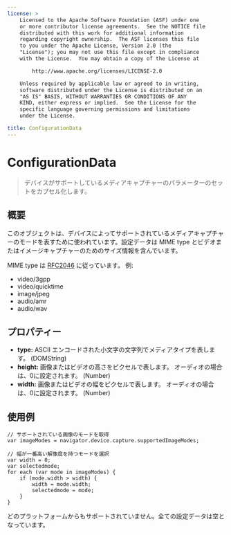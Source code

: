 ```yaml
---
license: >
    Licensed to the Apache Software Foundation (ASF) under one
    or more contributor license agreements.  See the NOTICE file
    distributed with this work for additional information
    regarding copyright ownership.  The ASF licenses this file
    to you under the Apache License, Version 2.0 (the
    "License"); you may not use this file except in compliance
    with the License.  You may obtain a copy of the License at

        http://www.apache.org/licenses/LICENSE-2.0

    Unless required by applicable law or agreed to in writing,
    software distributed under the License is distributed on an
    "AS IS" BASIS, WITHOUT WARRANTIES OR CONDITIONS OF ANY
    KIND, either express or implied.  See the License for the
    specific language governing permissions and limitations
    under the License.

title: ConfigurationData
---
```


ConfigurationData
=================

> デバイスがサポートしているメディアキャプチャーのパラメーターのセットをカプセル化します。

概要
-----------

このオブジェクトは、デバイスによってサポートされているメディアキャプチャーのモードを表すために使われています。設定データは MIME type とビデオまたはイメージキャプチャーのためのサイズ情報を含んでいます。

MIME type は [RFC2046](http://www.ietf.org/rfc/rfc2046.txt) に従っています。 例:

- video/3gpp
- video/quicktime
- image/jpeg
- audio/amr
- audio/wav 

プロパティー
----------

- __type:__ ASCII エンコードされた小文字の文字列でメディアタイプを表します。 (DOMString)
- __height:__ 画像またはビデオの高さをピクセルで表します。 オーディオの場合は、0に設定されます。 (Number)
- __width:__ 画像またはビデオの幅をピクセルで表します。 オーディオの場合は、0に設定されます。 (Number)

使用例
-------------

    // サポートされている画像のモードを取得
    var imageModes = navigator.device.capture.supportedImageModes;

    // 幅が一番高い解像度を持つモードを選択
    var width = 0;
    var selectedmode;
    for each (var mode in imageModes) {
        if (mode.width > width) {
            width = mode.width;
            selectedmode = mode;
        }
    }


どのプラットフォームからもサポートされていません。全ての設定データは空となっています。

